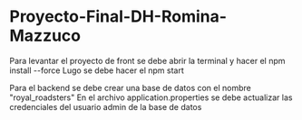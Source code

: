 # Proyecto-Final-DH-Romina-Mazzuco

Para levantar el proyecto de front se debe abrir la terminal y hacer el npm install --force 
Lugo se debe hacer el npm start

Para el backend se debe crear una base de datos con el nombre "royal_roadsters"
En el archivo application.properties se debe actualizar las credenciales del usuario admin de la base de datos
